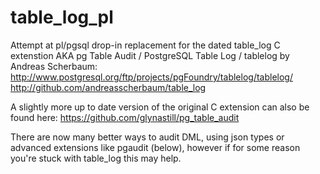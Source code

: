 table_log_pl
===========

Attempt at pl/pgsql drop-in replacement for the dated table_log C extenstion
AKA pg Table Audit / PostgreSQL Table Log / tablelog by Andreas Scherbaum:
     http://www.postgresql.org/ftp/projects/pgFoundry/tablelog/tablelog/
     http://github.com/andreasscherbaum/table_log

A slightly more up to date version of the original C extension can also 
be found here:
     https://github.com/glynastill/pg_table_audit

There are now many better ways to audit DML, using json types or advanced 
extensions like pgaudit (below), however if for some reason you're stuck 
with table_log this may help.
